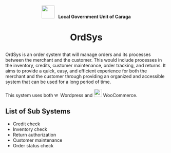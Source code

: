 #### <p align="center"><img src="https://davaooriental.gov.ph/wp-content/uploads/2019/06/caraga.png" width="40" style="margin-bottom:-13px;margin-right:8px;"/> Local Government Unit of Caraga</p>


# <p align="center">OrdSys</p>


OrdSys is an order system that will manage orders and its processes between the merchant and the customer. This would include processes in the inventory, credits, customer maintenance, order tracking, and returns. It aims to provide a quick, easy, and efficient experience for both the merchant and the customer through providing an organized and accessible system that can be used for a long period of time.

This system uses both <img src="https://upload.wikimedia.org/wikipedia/commons/thumb/9/98/WordPress_blue_logo.svg/2048px-WordPress_blue_logo.svg.png" width="15" alt="wordpress"> Wordpress and <img src="https://logo-download.com/wp-content/data/images/png/WooCommerce-logo.png" width="25" alt="woocommerce"/> WooCommerce.





## List of Sub Systems
+ Credit check
+ Inventory check
+ Return authorization 
+ Customer maintenance
+ Order status check

